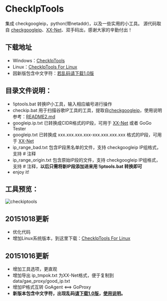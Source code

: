 CheckIpTools
============

集成 checkgoogleip，python(带netaddr)，以及一些实用的小工具。
源代码取自 [checkgoogleip](https://github.com/moonshawdo/checkgoogleip)、[XX-Net](https://github.com/XX-net/XX-Net)、双手码出，感谢大家的辛勤付出！

## 下载地址
* Windows：[CheckIpTools](https://github.com/xyuanmu/checkiptools/archive/master.zip)
* Linux：[CheckIpTools For Linux](https://github.com/xyuanmu/checkiptools/archive/Linux.zip)
* 因新版包含中文字符：[若乱码请下载1.0版](https://codeload.github.com/xyuanmu/checkiptools/zip/1.0)


## 目录文件说明：
 * !iptools.bat         转换IP小工具，输入相应编号进行操作
 * checkip.bat          用于扫描谷歌IP工具的工具，提取自[checkgoogleip](https://github.com/moonshawdo/checkgoogleip)，使用说明参考：[README2.md](https://github.com/xyuanmu/checkiptools/blob/master/README2.md)
 * googleip.ip.txt      已转换成CIDR格式的IP段，可用于 [XX-Net](https://github.com/XX-net/XX-Net) 或者 GoGo Tester
 * googleip.txt         已转换成 xxx.xxx.xxx.xxx-xxx.xxx.xxx.xxx 格式的IP段，可用于 [XX-Net](https://github.com/XX-net/XX-Net)
 * ip_range_bad.txt     包含IP段黑名单的文件，支持 checkgoogleip IP组格式，支持 # 注释
 * ip_range_origin.txt  包含原始IP段的文件，支持 checkgoogleip IP组格式，支持 # 注释，**以后只需将新IP段添加进来用 !iptools.bat 转换即可**
 * enjoy it!

## 工具预览：
![checkiptools](https://cloud.githubusercontent.com/assets/12442896/10535644/0fdd23dc-7417-11e5-885c-ba02b03b0ab1.png)

## 20151018更新
* 优化代码
* 增加Linux系统版本，到这里下载：[CheckIpTools For Linux](https://github.com/xyuanmu/checkiptools/tree/Linux)

## 20151016更新
* 增加工具选项，更直观
* 增加导出 ip_tmpok.txt 为XX-Net格式，便于复制到 data/gae_proxy/good_ip.txt
* 增加IP格式互转 GoAgent <==> GoProxy
* **新版本包含中文字符，出现乱码[请下载1.0版](https://codeload.github.com/xyuanmu/checkiptools/zip/1.0)，[使用说明](https://github.com/xyuanmu/checkiptools/blob/1.0/README.md)。**

